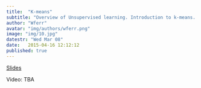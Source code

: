 ```yaml
---
title:  "K-means"
subtitle: "Overview of Unsupervised learning. Introduction to k-means. Generalization in machine learning. Cross Validation."
author: "Wferr"
avatar: "img/authors/wferr.png"
image: "img/10.jpg"
datestr: "Wed Mar 08"
date:   2015-04-16 12:12:12
published: true
---
```


[Slides](https://docs.google.com/presentation/d/1gEr0w_-18GFkenbIQC2LUuhCm9_nkeLUCdleuk82Mik/edit?usp=sharing)

Video: TBA
